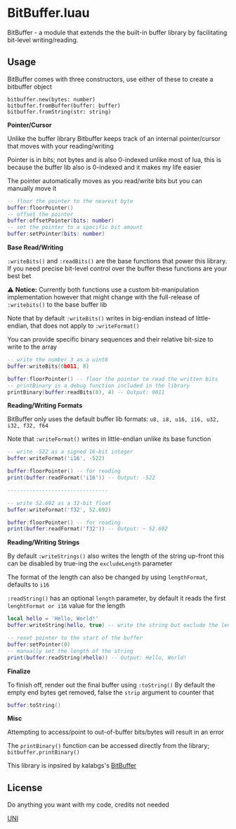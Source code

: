# BitBuffer.luau

BitBuffer - a module that extends the the built-in buffer library
by facilitating bit-level writing/reading.

## Usage

BitBuffer comes with three constructors, use either of these to create a bitbuffer object

```
bitbuffer.new(bytes: number)
bitbuffer.fromBuffer(buffer: buffer)
bitbuffer.fromString(str: string)
```

**Pointer/Cursor**

Unlike the buffer library Bitbuffer keeps track of an internal pointer/cursor 
that moves with your reading/writing

Pointer is in bits; not bytes and is also 0-indexed unlike most of lua, this is because the buffer lib 
also is 0-indexed and it makes my life easier

The pointer automatically moves as you read/write bits but you can manually move it

```lua
-- floor the pointer to the nearest byte
buffer:floorPointer()
-- offset the pointer 
buffer:offsetPointer(bits: number)
-- set the pointer to a specific bit amount
buffer:setPointer(bits: number)
```

**Base Read/Writing**

`:writeBits()` and `:readBits()` are the base functions that power this library.
If you need precise bit-level control over the buffer these functions are your best bet

⚠️ **Notice:** Currently both functions use a custom bit-manipulation implementation 
however that might change with the full-release of `:writebits()` to the base buffer lib

Note that by default `:writeBits()` writes in big-endian instead of little-endian, that does not apply to `:writeFormat()`

You can provide specific binary sequences and their relative bit-size to write to the array

```lua
-- write the number 3 as a uint8
buffer:writeBits(0b011, 8)

buffer:floorPointer() -- floor the pointer to read the written bits
-- printBinary is a debug function included in the library
printBinary(buffer:readBits(8), 4) -- Output: 0011
```

**Reading/Writing Formats**

BitBuffer only uses the default buffer lib formats:
`u8, i8, u16, i16, u32, i32, f32, f64`

Note that `:writeFormat()` writes in little-endian unlike its base function

```lua
-- write -522 as a signed 16-bit integer
buffer:writeFormat('i16', -522)

buffer:floorPointer() -- for reading
print(buffer:readFormat('i16')) -- Output: -522

--------------------------------

-- write 52.692 as a 32-bit float
buffer:writeFormat('f32', 52.692)

buffer:floorPointer() -- for reading
print(buffer:readFormat('f32')) -- Output: ~ 52.692
```

**Reading/Writing Strings**

By default `:writeStrings()` also writes the length of the string up-front
this can be disabled by true-ing the `excludeLength` parameter

The format of the length can also be changed by using `lengthFormat`, defaults to `i16`

`:readString()` has an optional `length` parameter, by default it reads the first `lenghtFormat or i16` value for the length

```lua
local hello = 'Hello, World!'
buffer:writeString(hello, true) -- write the string but exclude the length

-- reset pointer to the start of the buffer
buffer:setPointer(0)
-- manually set the length of the string
print(buffer:readString(#hello)) -- Output: Hello, World!
```

**Finalize**

To finish off, render out the final buffer using `:toString()`
By default the empty end bytes get removed, false the `strip` argument to counter that

```lua
buffer:toString()
```

**Misc**

Attempting to access/point to out-of-buffer bits/bytes will result in an error

The `printBinary()` function can be accessed directly from the library; `bitbuffer.printBinary()`

This library is inpsired by kalabgs's [BitBuffer](https://devforum.roblox.com/t/bifbuffer-fast-and-compact-bitwise-buffer/3044870/4)

## License

Do anything you want with my code, credits not needed

[UNI](https://choosealicense.com/licenses/unlicense/)